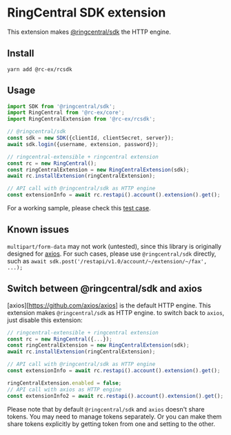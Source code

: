 # RingCentral SDK extension

This extension makes [@ringcentral/sdk](https://www.npmjs.com/package/@ringcentral/sdk) the HTTP engine.


## Install

```
yarn add @rc-ex/rcsdk
```


## Usage

```ts
import SDK from '@ringcentral/sdk';
import RingCentral from '@rc-ex/core';
import RingCentralExtension from '@rc-ex/rcsdk';

// @ringcentral/sdk
const sdk = new SDK({clientId, clientSecret, server});
await sdk.login({username, extension, password});

// ringcentral-extensible + ringcentral extension
const rc = new RingCentral();
const ringCentralExtension = new RingCentralExtension(sdk);
await rc.installExtension(ringCentralExtension);

// API call with @ringcentral/sdk as HTTP engine
const extensionInfo = await rc.restapi().account().extension().get();
```

For a working sample, please check this [test case](../../../test/ringcentral_extension.spec.ts).


## Known issues

`multipart/form-data` may not work (untested), since this library is originally designed for [axios](https://github.com/axios/axios). For such cases, please use `@ringcentral/sdk` directly, such as `await sdk.post('/restapi/v1.0/account/~/extension/~/fax', ...);`


## Switch between @ringcentral/sdk and axios

[axios][https://github.com/axios/axios] is the default HTTP engine.
This extension makes `@ringcentral/sdk` as HTTP engine. to switch back to `axios`, just disable this extension:

```ts
// ringcentral-extensible + ringcentral extension
const rc = new RingCentral({...});
const ringCentralExtension = new RingCentralExtension(sdk);
await rc.installExtension(ringCentralExtension);

// API call with @ringcentral/sdk as HTTP engine
const extensionInfo = await rc.restapi().account().extension().get();

ringCentralExtension.enabled = false;
// API call with axios as HTTP engine
const extensionInfo2 = await rc.restapi().account().extension().get();
```

Please note that by default `@ringcentral/sdk` and `axios` doesn't share tokens. You may need to manage tokens separately.
Or you can make them share tokens explicitly by getting token from one and setting to the other.
